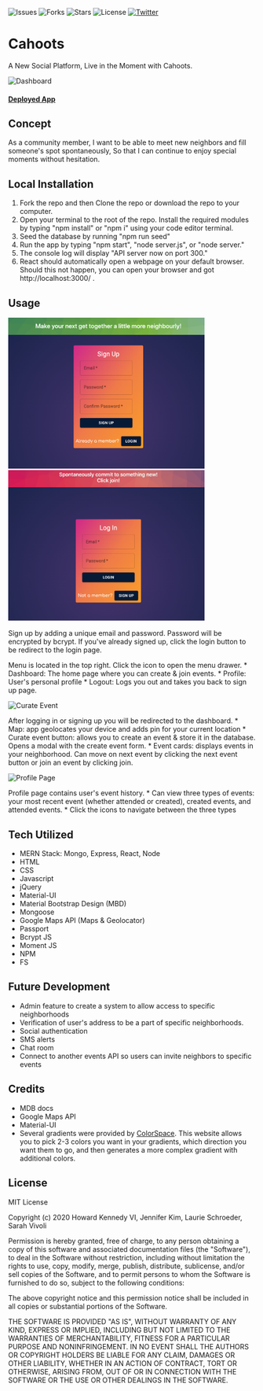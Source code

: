 ![Issues](https://img.shields.io/github/issues/hkennedyvi/event-maker)  ![Forks](https://img.shields.io/github/forks/hkennedyvi/event-maker)  ![Stars](	https://img.shields.io/github/stars/hkennedyvi/event-maker)  ![License](https://img.shields.io/github/license/hkennedyvi/event-maker)  [![Twitter](https://img.shields.io/twitter/url?style=social)](https://twitter.com/intent/tweet?text=Wow:&url=https%3A%2F%2Fimg.shields.io%2Fgithub%2Flicense%2Fhkennedyvi%2Fevent-maker)

# Cahoots
A New Social Platform, 
Live in the Moment with Cahoots.

![Dashboard](https://media.giphy.com/media/W5ZWHQSfmTgOnupLtx/giphy.gif)

#### [Deployed App](https://u-incahoots.herokuapp.com/)

## Concept
As a community member,
I want to be able to meet new neighbors and fill someone's spot spontaneously,
So that I can continue to enjoy special moments without hesitation.

## Local Installation
1. Fork the repo and then Clone the repo or download the repo to your computer. 
2. Open your terminal to the root of the repo. Install the required modules by typing "npm install" or "npm i" using your code editor terminal.
3. Seed the database by running "npm run seed"
4. Run the app by typing "npm start", "node server.js", or "node server."
5. The console log will display "API server now on port 300."
6. React should automatically open a webpage on your default browser. Should this not happen, you can open your browser and got http://localhost:3000/ .


## Usage
<img src="./readme-assets/sign-up.png" alt="Sign Up Page" width="400"/>  <img src="./readme-assets/login.png" alt="Login Page" width="400"/>

Sign up by adding a unique email and password. Password will be encrypted by bcrypt. If you've already signed up, click the login button to be redirect to the login page.

Menu is located in the top right. Click the icon to open the menu drawer. 
    * Dashboard: The home page where you can create & join events. 
    * Profile: User's personal profile 
    * Logout: Logs you out and takes you back to sign up page.

![Curate Event](https://media.giphy.com/media/QYLUpwxaDDi8XZl8no/giphy.gif)

After logging in or signing up you will be redirected to the dashboard.
    * Map: app geolocates your device and adds pin for your current location
    * Curate event button: allows you to create an event & store it in the database. Opens a modal with the create event form. 
    * Event cards: displays events in your neighborhood. Can move on next event by clicking the next event button or join an event by clicking join. 

![Profile Page](https://media.giphy.com/media/VeI1Mq1ch8h1F68FkI/giphy.gif)

Profile page contains user's event history.
    * Can view three types of events: your most recent event (whether attended or created), created events, and attended events.
    * Click the icons to navigate between the three types


## Tech Utilized
* MERN Stack: Mongo, Express, React, Node
* HTML
* CSS
* Javascript
* jQuery
* Material-UI
* Material Bootstrap Design (MBD)
* Mongoose
* Google Maps API (Maps & Geolocator)
* Passport
* Bcrypt JS
* Moment JS
* NPM
* FS


## Future Development
* Admin feature to create a system to allow access to specific neighborhoods
* Verification of user's address to be a part of specific neighborhoods.
* Social authentication
* SMS alerts
* Chat room
* Connect to another events API so users can invite neighbors to specific events


## Credits
* MDB docs
* Google Maps API
* Material-UI
* Several gradients were provided by [ColorSpace](https://mycolor.space/). This website allows you to pick 2-3 colors you want in your gradients, which direction you want them to go, and then generates a more complex gradient with additional colors. 


## License

MIT License

Copyright (c) 2020 Howard Kennedy VI, Jennifer Kim, Laurie Schroeder, Sarah Vivoli

Permission is hereby granted, free of charge, to any person obtaining a copy
of this software and associated documentation files (the "Software"), to deal
in the Software without restriction, including without limitation the rights
to use, copy, modify, merge, publish, distribute, sublicense, and/or sell
copies of the Software, and to permit persons to whom the Software is
furnished to do so, subject to the following conditions:

The above copyright notice and this permission notice shall be included in all
copies or substantial portions of the Software.

THE SOFTWARE IS PROVIDED "AS IS", WITHOUT WARRANTY OF ANY KIND, EXPRESS OR
IMPLIED, INCLUDING BUT NOT LIMITED TO THE WARRANTIES OF MERCHANTABILITY,
FITNESS FOR A PARTICULAR PURPOSE AND NONINFRINGEMENT. IN NO EVENT SHALL THE
AUTHORS OR COPYRIGHT HOLDERS BE LIABLE FOR ANY CLAIM, DAMAGES OR OTHER
LIABILITY, WHETHER IN AN ACTION OF CONTRACT, TORT OR OTHERWISE, ARISING FROM,
OUT OF OR IN CONNECTION WITH THE SOFTWARE OR THE USE OR OTHER DEALINGS IN THE
SOFTWARE.